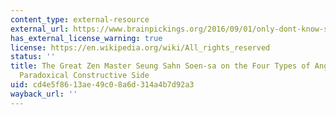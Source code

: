 ```yaml
---
content_type: external-resource
external_url: https://www.brainpickings.org/2016/09/01/only-dont-know-seung-sahn-anger/
has_external_license_warning: true
license: https://en.wikipedia.org/wiki/All_rights_reserved
status: ''
title: The Great Zen Master Seung Sahn Soen-sa on the Four Types of Anger and Its
  Paradoxical Constructive Side
uid: cd4e5f86-13ae-49c0-8a6d-314a4b7d92a3
wayback_url: ''
---
```

